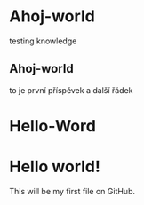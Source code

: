 # Ahoj-world
testing knowledge

## Ahoj-world
to je první příspěvek
a další řádek


# Hello-Word
# Hello world!
This will be my first file on GitHub.